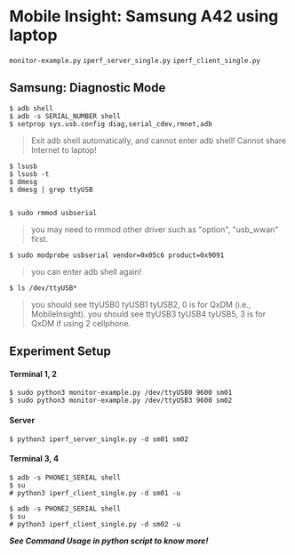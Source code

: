 # Mobile Insight: Samsung A42 using laptop
`monitor-example.py`
`iperf_server_single.py`
`iperf_client_single.py`

## Samsung: Diagnostic Mode
    $ adb shell
    $ adb -s SERIAL_NUMBER shell
    $ setprop sys.usb.config diag,serial_cdev,rmnet,adb
> Exit adb shell automatically, and cannot enter adb shell!
> Cannot share Internet to laptop!

    $ lsusb
    $ lsusb -t
    $ dmesg
    $ dmesg | grep ttyUSB


    $ sudo rmmod usbserial
> you may need to rmmod other driver such as "option", "usb_wwan" first.

    $ sudo modprobe usbserial vendor=0x05c6 product=0x9091
> you can enter adb shell again!

    $ ls /dev/ttyUSB*
> you should see ttyUSB0 tyUSB1 tyUSB2, 0 is for QxDM (i.e., MobileInsight).
> you should see ttyUSB3 tyUSB4 tyUSB5, 3 is for QxDM if using 2 cellphone.

## Experiment Setup
#### Terminal 1, 2
    $ sudo python3 monitor-example.py /dev/ttyUSB0 9600 sm01
    $ sudo python3 monitor-example.py /dev/ttyUSB3 9600 sm02

#### Server
    $ python3 iperf_server_single.py -d sm01 sm02

#### Terminal 3, 4
    $ adb -s PHONE1_SERIAL shell
    $ su
    # python3 iperf_client_single.py -d sm01 -u

    $ adb -s PHONE2_SERIAL shell
    $ su
    # python3 iperf_client_single.py -d sm02 -u

***See Command Usage in python script to know more!***